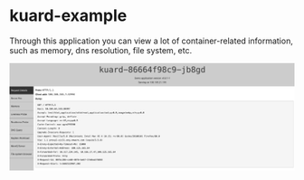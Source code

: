 # kuard-example

Through this application you can view a lot of container-related information, such as memory, dns resolution, file system, etc.     

<img src="app page.png">
